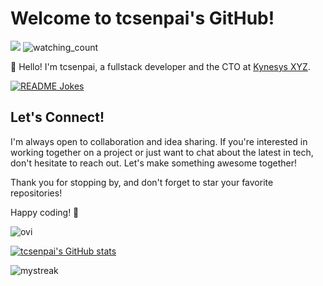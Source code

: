 # Welcome to tcsenpai's GitHub!

<img src="https://github-profile-trophy.vercel.app/?username=tcsenpai&theme=synthwave&no-bg=true" />

<img src="https://komarev.com/ghpvc/?username=madushadhanushka&color=brightgreen" alt="watching_count" />

👋 Hello! I'm tcsenpai, a fullstack developer and the CTO at [Kynesys XYZ](https://kynesys.xyz). 

<a href="https://readme-jokes.vercel.app"><img align="center" src="https://readme-jokes.vercel.app/api" alt="README Jokes"></a>

## Let's Connect!
I'm always open to collaboration and idea sharing. 
If you're interested in working together on a project or just want to chat about the latest in tech, don't hesitate to reach out. 
Let's make something awesome together!

Thank you for stopping by, and don't forget to star your favorite repositories!

Happy coding! 🚀

<img src="https://github-readme-stats.vercel.app/api/top-langs?username=tcsenpai&show_icons=true&locale=en&layout=compact&theme=chartreuse-dark" alt="ovi" />

[![tcsenpai's GitHub stats](https://github-readme-stats.vercel.app/api?username=tcsenpai&theme=synthwave)](https://github.com/anuraghazra/github-readme-stats)

<img src="https://github-readme-streak-stats.herokuapp.com/?user=tcsenpai&theme=synthwave" alt="mystreak"/>
